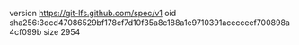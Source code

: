 version https://git-lfs.github.com/spec/v1
oid sha256:3dcd47086529bf178cf7d10f35a8c188a1e9710391acecceef700898a4cf099b
size 2954
